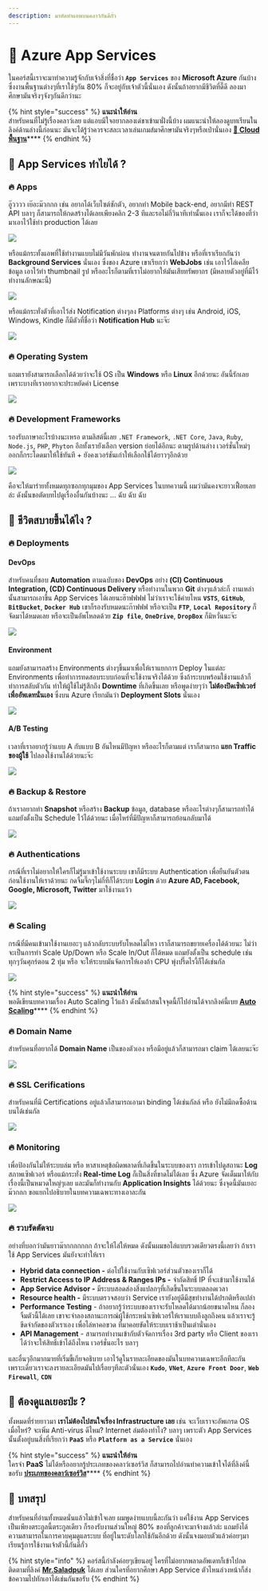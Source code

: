```yaml
---
description: มาหัดทำแอพบนคลาว์กันดีกั่ว
---
```


# 👶 Azure App Services

ในคอร์สนี้เราจะมาทำความรู้จักกับเจ้าสิ่งที่ชื่อว่า **`App Services`** ของ **Microsoft Azure** กันบ้าง ซึ่งงานพื้นฐานต่างๆที่เราใช้ๆกัน 80% ก็จะอยู่กับเจ้าตัวนี้นั่นเอง ดังนั้นถ้าอยากมีชีวิตที่ดี๊ดี ลองมาศึกษามันจริงๆจังๆกันดีกว่านะ

{% hint style="success" %}
**แนะนำให้อ่าน**  
สำหรับคนที่ไม่รู้เรื่องคลาว์เลย แต่แอบมีใจอยากลองเด่ขาเข้ามาฝั่งนี้บ้าง ผมแนะนำให้ลองดูบทเรียนในลิงค์ด้านล่างนี้ก่อนนะ มันจะได้รู้ว่าควรจะสละเวลาเล่นเกมส์มาศึกษามันจริงๆหรือเป่านั่นเอง [**👶 Cloud พื้นฐาน**](https://www.saladpuk.com/basic/cloud101)\*\*\*\*
{% endhint %}

## 🤔 App Services ทำไยได้ ?

### 🔥 Apps

อู๊วววว เย๊อะม๊วกกก เช่น อยากได้เว็บไซต์ซักตัว, อยากทำ Mobile back-end, อยากมีทำ REST API บลาๆ ก็สามารถให้กดสร้างได้เลยเพียงคลิก 2-3 ทีและรอไม่กี่วินาทีเท่านั้นเอง เราก็จะได้ของที่ว่ามาเอาไว้ใช้ทำ production ได้เลย

![](../.gitbook/assets/image%20%28754%29.png)

หรือแม้กระทั้งแอพที่ใช้ทำงานแบบไม่มีวันพักผ่อน ทำงานจนตายกันไปข้าง หรือที่เราเรียกกันว่า **Background Services** นั่นเอง ซึ่งของ Azure เขาเรียกว่า **WebJobs**  เช่น เอาไว้ไล่เคลียข้อมูล เอาไว้ทำ thumbnail รูป หรืออะไรก็ตามที่เราไม่อยากให้มันเสียทรัพยากร \(มีหลายตัวอยู่ที่มีไว้ทำงานลักษณะนี้\)

![](../.gitbook/assets/image%20%28418%29.png)

หรือแม้กระทั่งตัวที่เอาไว้ส่ง Notification ต่างๆลง Platforms ต่างๆ เช่น Android, iOS, Windows, Kindle ก็มีตัวที่ชื่อว่า **Notification Hub** นะจ๊ะ

![](../.gitbook/assets/image%20%28915%29.png)

### 🔥 Operating System

แถมเรายังสามารถเลือกได้ด้วยว่าจะใช้ OS เป็น **Windows** หรือ **Linux** อีกด้วยนะ อันนี้รักเลยเพราะบางทีเราอยากจะประหยัดค่า License

![](../.gitbook/assets/image%20%28623%29.png)

### 🔥 Development Frameworks

รองรับภาษาอะไรบ้างนะเหรอ ตามลิสต์นี้เลย `.NET Framework`, `.NET Core`, `Java`, `Ruby`, `Node.js`, `PHP`, `Phyton` อีกทั้งเรายังเลือก version ย่อยได้อีกนะ ตามรูปด้านล่าง เวอร์ชั่นใหม่ๆออกก็กระโดดมาให้ใช้ทันที + ยังคงเวอร์ชันเก่าให้เลือกใช้ได้ยาวๆอีกด้วย

![](../.gitbook/assets/image%20%28619%29.png)

คือจะให้มาร่ายทั้งหมดทุกซอกทุกมุมของ App Services ในบทความนี้ ผมว่ามันคงจะยาวเฟื้อยเลยล่ะ ดังนั้นขอตัดบทไปดูเรื่องอื่นกันบ้างนะ ... ฉับ ฉับ ฉับ

## 🤔 ชีวิตสบายขึ้นได้ไง ?

### 🔥 Deployments

#### DevOps

สำหรับคนที่ชอบ **Automation** ตามฉบับของ **DevOps** อย่าง **\(CI\) Continuous Integration, \(CD\) Continuous Delivery** หรือทำงานในพวก **Git** ต่างๆแล้วล่ะก็ งานเหล่านั้นสามารถเอาขึ้น App Services ได้เลยนะฮ๊าฟฟฟฟ ไม่ว่าเราจะใช้ค่ายไหน **`VSTS`**, **`GitHub`**, **`BitBucket`**, **`Docker Hub`** เขาก็รองรับหมดนะก๊าฟฟฟ หรือจะเป็น **`FTP`**, **`Local Repository`** ก็จัดมาได้หมดเลย หรือจะเป็นอัพโหลดด้วย **`Zip file`**, **`OneDrive`**, **`DropBox`** ก็มิหวั่นนะจ๊ะ

![](../.gitbook/assets/image%20%28848%29.png)

#### Environment

แถมยังสามารถสร้าง Environments ต่างๆขึ้นมาเพื่อให้เราแยกการ Deploy ในแต่ละ Environments เพื่อทำการทดสอบระบบก่อนที่จะใช้งานจริงได้ด้วย ซึ่งถ้าระบบพร้อมใช้งานแล้วก็ทำการสลับตัวกัน ทำให้ผู้ใช้ไม่รู้สึกถึง **Downtime** ที่เกิดขึ้นเลย หรือพูดง่ายๆว่า **ไม่ต้องปิดเซิฟเวอร์เพื่ออัพเดทนั่นเอง** ซึ่งบน Azure เรียกมันว่า **Deployment Slots** นั่นเอง

![](../.gitbook/assets/image%20%28578%29.png)

#### A/B Testing

เวลาที่เราอยากรู้ว่าแบบ A กับแบบ B อันไหนมีปัญหา หรืออะไรก็ตามแต่ เราก็สามารถ **แยก Traffic ของผู้ใช้** ไปลองใช้งานได้ด้วยนะจ๊ะ

![](../.gitbook/assets/image%20%28506%29.png)

### 🔥 Backup & Restore

ถ้าเราอยากทำ **Snapshot** หรือสร้าง **Backup** ข้อมูล, database หรืออะไรต่างๆก็สามารถทำได้ แถมยังตั้งเป็น Schedule ไว้ได้ด้วยนะ เมื่อไหร่ที่มีปัญหาก็สามารถย้อนกลับมาได้

![](../.gitbook/assets/image%20%28442%29.png)

### 🔥 Authentications

กรณีที่เราไม่อยากให้ใครก็ไม่รู้มาเข้าใช้งานระบบ เขาก็มีระบบ Authentication เพื่อยืนยันตัวตนก่อนใช้งานให้เราด้วยนะ กดจิ้มจึ๊กๆไม่กี่ทีก็ได้ระบบ **Login** ด้วย **Azure AD, Facebook, Google, Microsoft, Twitter** มาใช้งานแว้ว

![](../.gitbook/assets/image%20%28659%29.png)

### 🔥 Scaling

กรณีที่มีคนเข้ามาใช้งานเยอะๆ แล้วกลับระบบรับโหลดไม่ไหว เราก็สามารถขยายเครื่องได้ด้วยนะ ไม่ว่าจะเป็นการทำ Scale Up/Down หรือ Scale In/Out ก็ได้หมด แถมยังตั้งเป็น schedule เช่นทุกๆวันศุกร์ตอน 2 ทุ่ม หรือ จะให้ระบบมันจัดการให้เองถ้า CPU พุ่งปรี๊ดไรงี้ก็ได้เช่นกัล

![](../.gitbook/assets/image%20%28869%29.png)

{% hint style="success" %}
**แนะนำให้อ่าน**  
พอดีเขียนบทความเรื่อง Auto Scaling ไว้แล้ว ดังนั้นถ้าสนใจจุดนี้ก็ไปอ่านได้จากลิงค์นี้เบย [**Auto Scaling**](https://www.saladpuk.com/cloud/azure101/auto-scaling)\*\*\*\*
{% endhint %}

### 🔥 **Domain Name**

สำหรับคนที่อยากได้ **Domain Name** เป็นของตัวเอง หรือมีอยู่แล้วก็สามารถมา claim ได้เลยนะจ๊ะ

![](../.gitbook/assets/image%20%28533%29.png)

### 🔥 SSL Cerifications

สำหรับคนที่มี Certifications อยู่แล้วก็สามารถเอามา binding ได้เช่นกัลล์ หรือ ยังไม่มีกดซื้อด้านบนได้เช่นกัล

![](../.gitbook/assets/image%20%28478%29.png)

### 🔥 Monitoring

เพื่อป้องกันไม่ให้ระบบล่ม หรือ หาสาเหตุข้อผิดพลาดที่เกิดขึ้นในระบบของเรา การเข้าไปดูสถานะ **Log** สภาพเซิฟเวอร์ หรือแม้กระทั่ง **Real-time Log** ก็เป็นสิ่งที่ขาดไม่ได้เลย ซึ่ง Azure จัดเต็มมาให้กับเรื่องนี้เป็นหมวดใหญ่ๆเลย และมันก็ทำงานกับ **Application Insights** ได้ด้วยนะ ซึ่งจุดนี้มันเยอะม๊วกกก ขอแยกไปอธิบายในบทความเฉพาะทางเอาละกัน

![](../.gitbook/assets/image%20%28236%29.png)

### 🔥 รวบรัดตัดจบ

อย่างที่บอกว่ามันยาวม๊ากกกกกกก ถ้าจะให้ไล่ให้หมด ดังนั้นผมขอไล่แบบรวดเดียวตรงนี้เลยว่า ถ้าเราใช้ App Services มันยังจะทำให้เรา

* **Hybrid data connection -** ต่อไปใช้งานกับเซิฟเวอร์ส่วนตัวของเราก็ได้
* **Restrict Access to IP Address & Ranges IPs -** จำกัดสิทธิ์ IP ที่จะเข้ามาใช้งานได้
* **App Service Advisor -** มีระบบสอดส่องสิ่งแปลกๆที่เกิดขึ้นในระบบตลอดเวลา
* **Resource health -** มีระบบตรวจสอบว่า Service เรายังอยู่ดีมีสุขทำงานได้ปรกติหรือเปล่า
* **Performance Testing** - ถ้าอยากรู้ว่าระบบของเราจะรับโหลดได้มากน้อยขนาดไหน ก็ลองจิ้มตัวนี้ได้เลย เขาจะจำลองสถานะการณ์ผู้ใช้กระหน่ำเซิฟเวอร์ให้เราแบบถึงลูกถึงคน แล้วเราจะรู้ขีดจำกัดของตัวเราเอง เพื่อไล่หาคอขวด ที่มาคอยขัดให้ระบบเราช้าเป็นเต่านั่นเอง
* **API Management** - สามารถทำงานเข้ากับตัวจัดการเรื่อง 3rd party หรือ Client ของเราได้ว่าจะให้สิทธิ์เข้าได้ถึงไหน เวอร์ชั่นอะไร บลาๆ

และอื่นๆอีกมากมายที่เริ่มขี้เกียจอธิบาย เอาไว้ดูในรายละเอียดของมันในบทความเฉพาะอีกทีละกัน เพราะเดี๋ยวเราจะลงรายละเอียดมันไปเรื่อยๆทีละตัวนั่นเอง **`Kudo`**, **`VNet`**, **`Azure Front Door`**, **`Web Firewall`**, **`CDN`**

## 🤔 ต้องดูแลเยอะป่ะ ?

ทั้งหมดที่ร่ายยาวมา **เราไม่ต้องไปสนใจเรื่อง Infrastructure เลย** เช่น จะเว็บเราจะอัพเกรด OS เมื่อไหร่? จะเพิ่ม Anti-virus ดีไหม? Internet ล่มต้องทำไง? บลาๆ เพราะตัว App Services นั้นตั้งอยู่บนสิ่งที่เรียกว่า **`PaaS`** หรือ **`Platform as a Service`** นั่นเอง 

{% hint style="success" %}
**แนะนำให้อ่าน**  
ใครจำ **PaaS** ไม่ได้หรืออยากรู้ประเภทของคลาว์เซอร์วิส ก็สามารถไปอ่านทำความเข้าใจได้ที่ลิงค์นี้ขอรับ [**ประเภทของคลาว์เซอร์วิส**](https://www.saladpuk.com/cloud/azure101/service-types#paas)\*\*\*\*
{% endhint %}

## 🎯 บทสรุป

สำหรับคนที่อ่านทั้งหมดนั่นแล้วไม่เข้าใจเลย ผมพูดง่ายแบบนี้ละกันว่า แค่ใช้งาน App Services เป็นเพียงตระกูลนี้ตระกูลเดียว ก็รองรับงานส่วนใหญ่ 80% ของที่ลูกค้าจะมาจ้างแล้วล่ะ แถมยังได้ความสามารถในการควบคุมดูแลระบบ ที่อยู่ในระดับโลกใช้กันอีกด้วย ดังนั้นจงมอบตัวแล้วค่อยๆมาเรียนรู้การใช้งานเจ้าตัวนี้กันดีกั่ว

{% hint style="info" %}
คอร์สนี้กำลังค่อยๆเขียนอยู่ ใครที่ไม่อยากพลาดอัพเดทก็เข้าไปกดติดตามที่ลิงค์ [**Mr.Saladpuk**](https://www.facebook.com/mr.saladpuk) ได้เลย ส่วนใครที่อยากศึกษา App Service ตัวไหนล่วงหน้าก็ส่งข้อความไปทักเอาได้เช่นกันขอรับ
{% endhint %}

